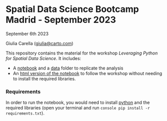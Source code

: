# Spatial Data Science Bootcamp Madrid - September 2023

September 6th 2023

Giulia Carella (giulia@carto.com)

This repository contains the material for the workshop *Leveraging Python for Spatial Data Science*. It includes:

- A [notebook](https://github.com/CartoDB/research-public/blob/master/sds-bootcamps-madrid-23-9/Leveraging%20Python%20for%20Spatial%20Data%20Science/territory_optimization.ipynb) and a [data](https://github.com/CartoDB/research-public/blob/master/sds-bootcamps-madrid-23-9/Leveraging%20Python%20for%20Spatial%20Data%20Science/data) folder to replicate the analysis
- An [html version of the notebook](https://github.com/CartoDB/research-public/blob/master/sds-bootcamps-madrid-23-9/Leveraging%20Python%20for%20Spatial%20Data%20Science/territory_optimization.html) to follow the workshop without needing to install the required libraries.

### Requirements

In order to run the notebook, you would need to install [python](https://www.python.org/downloads/) and the required libraries (open your terminal and run ```console pip install -r requirements.txt```).

